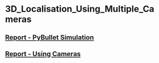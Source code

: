# 3D_Localisation_Using_Multiple_Cameras
## [Report - PyBullet Simulation](Report-PyBulletSimulation.pdf)
## [Report - Using Cameras](Report-UsingCameras.pdf)

